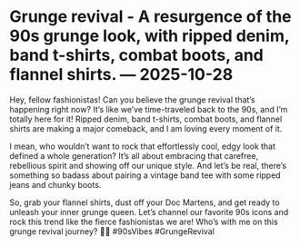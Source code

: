 # Grunge revival - A resurgence of the 90s grunge look, with ripped denim, band t-shirts, combat boots, and flannel shirts. — 2025-10-28

Hey, fellow fashionistas! Can you believe the grunge revival that’s happening right now? It’s like we’ve time-traveled back to the 90s, and I’m totally here for it! Ripped denim, band t-shirts, combat boots, and flannel shirts are making a major comeback, and I am loving every moment of it.

I mean, who wouldn’t want to rock that effortlessly cool, edgy look that defined a whole generation? It’s all about embracing that carefree, rebellious spirit and showing off our unique style. And let’s be real, there’s something so badass about pairing a vintage band tee with some ripped jeans and chunky boots.

So, grab your flannel shirts, dust off your Doc Martens, and get ready to unleash your inner grunge queen. Let’s channel our favorite 90s icons and rock this trend like the fierce fashionistas we are! Who’s with me on this grunge revival journey? 🖤✨ #90sVibes #GrungeRevival